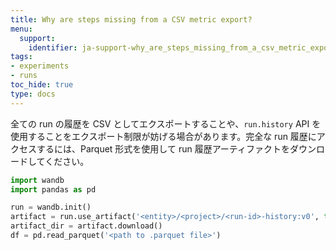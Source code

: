 ```yaml
---
title: Why are steps missing from a CSV metric export?
menu:
  support:
    identifier: ja-support-why_are_steps_missing_from_a_csv_metric_export
tags:
- experiments
- runs
toc_hide: true
type: docs
---
```


全ての run の履歴を CSV としてエクスポートすることや、`run.history` API を使用することをエクスポート制限が妨げる場合があります。完全な run 履歴にアクセスするには、Parquet 形式を使用して run 履歴アーティファクトをダウンロードしてください。

```python
import wandb
import pandas as pd

run = wandb.init()
artifact = run.use_artifact('<entity>/<project>/<run-id>-history:v0', type='wandb-history')
artifact_dir = artifact.download()
df = pd.read_parquet('<path to .parquet file>')
```